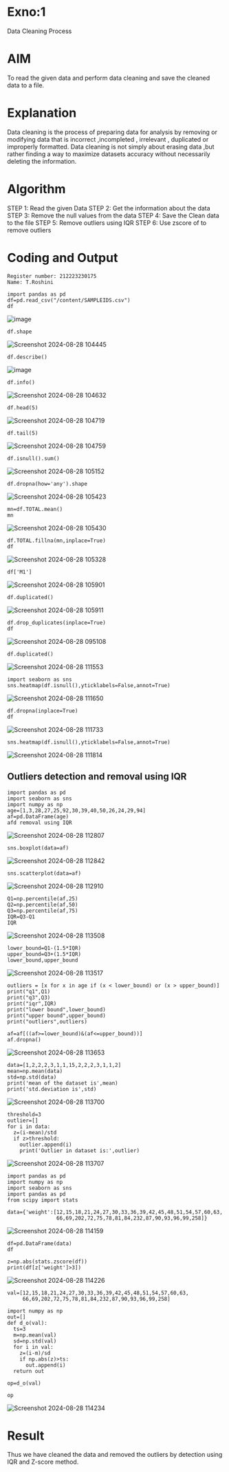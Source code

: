 # Exno:1
Data Cleaning Process

# AIM
To read the given data and perform data cleaning and save the cleaned data to a file.

# Explanation
Data cleaning is the process of preparing data for analysis by removing or modifying data that is incorrect ,incompleted , irrelevant , duplicated or improperly formatted. Data cleaning is not simply about erasing data ,but rather finding a way to maximize datasets accuracy without necessarily deleting the information.

# Algorithm
STEP 1: Read the given Data
STEP 2: Get the information about the data
STEP 3: Remove the null values from the data
STEP 4: Save the Clean data to the file
STEP 5: Remove outliers using IQR
STEP 6: Use zscore of to remove outliers

# Coding and Output
```
Register number: 212223230175
Name: T.Roshini

import pandas as pd
df=pd.read_csv("/content/SAMPLEIDS.csv")
df
```
![image](https://github.com/user-attachments/assets/bb2c8d93-a543-4041-9f91-da2301328e07)
```
df.shape
```
![Screenshot 2024-08-28 104445](https://github.com/user-attachments/assets/e2b6a539-de3a-4b53-a180-01a6ddcad46f)
```
df.describe()
```
![image](https://github.com/user-attachments/assets/f4bc234b-1606-4020-9153-78f0e523e810)
```
df.info()
```
![Screenshot 2024-08-28 104632](https://github.com/user-attachments/assets/3ad77a58-4af8-4b96-a5bb-5b5d8613ef48)
```
df.head(5)
```
![Screenshot 2024-08-28 104719](https://github.com/user-attachments/assets/c54eea01-b430-4fe9-91b5-ccf97f9ff009)
```
df.tail(5)
```
![Screenshot 2024-08-28 104759](https://github.com/user-attachments/assets/cbe07d12-6ad6-4f21-ac8a-1e72358df70a)
```
df.isnull().sum()
```
![Screenshot 2024-08-28 105152](https://github.com/user-attachments/assets/b8b62abc-1a50-4c5e-9bea-74d4ac5c3ec4)
```
df.dropna(how='any').shape
```
![Screenshot 2024-08-28 105423](https://github.com/user-attachments/assets/b8f5c487-0194-4c84-85da-9a2b63640303)
```
mn=df.TOTAL.mean()
mn
```
![Screenshot 2024-08-28 105430](https://github.com/user-attachments/assets/458b8400-72a4-41d5-b658-f098429df47b)
```
df.TOTAL.fillna(mn,inplace=True)
df
```
![Screenshot 2024-08-28 105328](https://github.com/user-attachments/assets/f9d44ce6-102c-4560-9889-96d384aedaff)
```
df['M1']
```
![Screenshot 2024-08-28 105901](https://github.com/user-attachments/assets/3df0b70d-414b-43dd-9fc0-80312a5d5e40)
```
df.duplicated()
```
![Screenshot 2024-08-28 105911](https://github.com/user-attachments/assets/6e19fac7-f72e-4f98-8acc-0aadaffded64)

```
df.drop_duplicates(inplace=True)
df
```
![Screenshot 2024-08-28 095108](https://github.com/user-attachments/assets/6ee7ccc1-b183-4693-ad67-416ccb4f81a1)
```
df.duplicated()
```
![Screenshot 2024-08-28 111553](https://github.com/user-attachments/assets/a2fd35fd-f7b7-41ef-a4bc-223cdc71e1b8)
```
import seaborn as sns
sns.heatmap(df.isnull(),yticklabels=False,annot=True)
```
![Screenshot 2024-08-28 111650](https://github.com/user-attachments/assets/37d270d6-e9df-4d61-a71d-ae7390fa9f43)
```
df.dropna(inplace=True)
df
```
![Screenshot 2024-08-28 111733](https://github.com/user-attachments/assets/86695d99-7828-44da-b821-f545dd0a27c0)
```
sns.heatmap(df.isnull(),yticklabels=False,annot=True)
```
![Screenshot 2024-08-28 111814](https://github.com/user-attachments/assets/00c4fedc-bdc1-4426-af61-bbd52f64a307)

## Outliers detection and removal using IQR
```
import pandas as pd
import seaborn as sns
import numpy as np
age=[1,3,28,27,25,92,30,39,40,50,26,24,29,94]
af=pd.DataFrame(age)
afd removal using IQR
```
![Screenshot 2024-08-28 112807](https://github.com/user-attachments/assets/976ecdab-6e06-4ec2-9c5a-142b997797b7)
```
sns.boxplot(data=af)
```
![Screenshot 2024-08-28 112842](https://github.com/user-attachments/assets/86915e35-4957-473c-b7d8-1c7d20793a07)
```
sns.scatterplot(data=af)
```
![Screenshot 2024-08-28 112910](https://github.com/user-attachments/assets/cb10a3b1-a3d2-4f45-af4e-8e2fa261ad76)
```
Q1=np.percentile(af,25)
Q2=np.percentile(af,50)
Q3=np.percentile(af,75)
IQR=Q3-Q1
IQR
```
![Screenshot 2024-08-28 113508](https://github.com/user-attachments/assets/8810e8bd-ff0a-4b06-9f41-e3512019fe7a)
```
lower_bound=Q1-(1.5*IQR)
upper_bound=Q3+(1.5*IQR)
lower_bound,upper_bound
```
![Screenshot 2024-08-28 113517](https://github.com/user-attachments/assets/e18a074e-fc80-48b5-9883-c18bc4388f8e)
```
outliers = [x for x in age if (x < lower_bound) or (x > upper_bound)]
print("q1",Q1)
print("q3",Q3)
print("iqr",IQR)
print("lower bound",lower_bound)
print("upper bound",upper_bound)
print("outliers",outliers)

af=af[((af>=lower_bound)&(af<=upper_bound))]
af.dropna()
```
![Screenshot 2024-08-28 113653](https://github.com/user-attachments/assets/bcbdf35a-78f7-4b01-a46c-f3798963afda)
```
data=[1,2,2,2,3,1,1,15,2,2,2,3,1,1,2]
mean=np.mean(data)
std=np.std(data)
print('mean of the dataset is',mean)
print('std.deviation is',std)
```
![Screenshot 2024-08-28 113700](https://github.com/user-attachments/assets/020027b0-0353-4679-afbe-e0074a297ab1)
```
threshold=3
outlier=[]
for i in data:
  z=(i-mean)/std
  if z>threshold:
    outlier.append(i)
    print('Outlier in dataset is:',outlier)
```
![Screenshot 2024-08-28 113707](https://github.com/user-attachments/assets/92d19ab0-c20a-4ac6-b38c-2e5af05b3606)
```
import pandas as pd
import numpy as np
import seaborn as sns
import pandas as pd
from scipy import stats

data={'weight':[12,15,18,21,24,27,30,33,36,39,42,45,48,51,54,57,60,63,
                66,69,202,72,75,78,81,84,232,87,90,93,96,99,258]}
```
![Screenshot 2024-08-28 114159](https://github.com/user-attachments/assets/72e5d64e-1b89-4501-a072-0e55d3d4ee98)
```
df=pd.DataFrame(data)
df

z=np.abs(stats.zscore(df))
print(df[z['weight']>3])
```
![Screenshot 2024-08-28 114226](https://github.com/user-attachments/assets/ae810c82-2267-4a68-b882-a83ce54964a2)
```
val=[12,15,18,21,24,27,30,33,36,39,42,45,48,51,54,57,60,63,
     66,69,202,72,75,78,81,84,232,87,90,93,96,99,258]

import numpy as np
out=[]
def d_o(val):
  ts=3
  m=np.mean(val)
  sd=np.std(val)
  for i in val:
    z=(i-m)/sd
    if np.abs(z)>ts:
      out.append(i)
  return out

op=d_o(val)

op
```
![Screenshot 2024-08-28 114234](https://github.com/user-attachments/assets/20d0d656-d838-45e9-81a1-af5db1cf1af4)


# Result
Thus we have cleaned the data and removed the outliers by detection using IQR and Z-score method.














